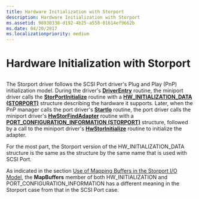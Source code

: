 ```yaml
---
title: Hardware Initialization with Storport
description: Hardware Initialization with Storport
ms.assetid: 98930338-d192-4b25-a558-01614ef9662b
ms.date: 04/20/2017
ms.localizationpriority: medium
---
```


# Hardware Initialization with Storport


## <span id="ddk_hardware_initialization_with_storport_kg"></span><span id="DDK_HARDWARE_INITIALIZATION_WITH_STORPORT_KG"></span>


The Storport driver follows the SCSI Port driver's Plug and Play (PnP) initialization model. During the driver's [**DriverEntry**](/windows-hardware/drivers/ddi/wdm/nc-wdm-driver_initialize) routine, the miniport driver calls the [**StorPortInitialize**](/windows-hardware/drivers/ddi/storport/nf-storport-storportinitialize) routine with a [**HW\_INITIALIZATION\_DATA (STORPORT)**](https://docs.microsoft.com/windows-hardware/drivers/ddi/storport/ns-storport-_hw_initialization_data) structure describing the hardware it supports. Later, when the PnP manager calls the port driver's [**StartIo**](/windows-hardware/drivers/ddi/wdm/nc-wdm-driver_startio) routine, the port driver calls the miniport driver's [**HwStorFindAdapter**](/windows-hardware/drivers/ddi/storport/nc-storport-hw_find_adapter) routine with a [**PORT\_CONFIGURATION\_INFORMATION (STORPORT)**](/previous-versions/windows/hardware/drivers/ff563901(v=vs.85)) structure, followed by a call to the miniport driver's [**HwStorInitialize**](/windows-hardware/drivers/ddi/storport/nc-storport-hw_initialize) routine to initialize the adapter.

For the most part, the Storport version of the HW\_INITIALIZATION\_DATA structure is the same as the structure by the same name that is used with SCSI Port.

As indicated in the section [Use of Mapping Buffers in the Storport I/O Model](use-of-mapping-buffers-in-the-storport-i-o-model.md), the **MapBuffers** member of both HW\_INITIALIZATION and PORT\_CONFIGURATION\_INFORMATION has a different meaning in the Storport case from that in the SCSI Port case.

 

